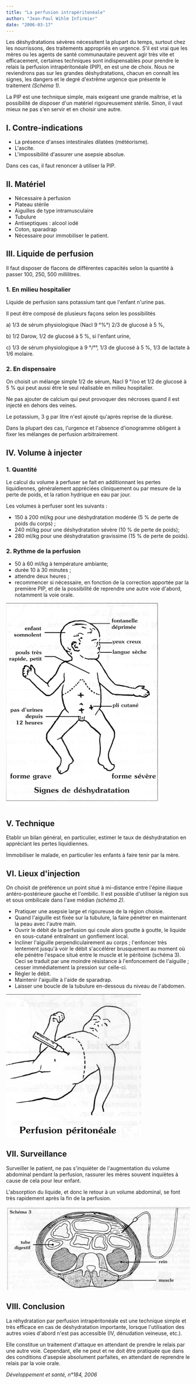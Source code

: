 ```yaml
---
title: "La perfusion intrapéritonéale"
author: "Jean-Paul Wihlm Infirmier"
date: "2006-03-17"
---
```


Les déshydratations sévères nécessitent la plupart du temps, surtout chez les nourrissons, des traitements appropriés en urgence. S'il est vrai que les mères ou les agents de santé communautaire peuvent agir très vite et efficacement, certaines techniques sont indispensables pour prendre le relais la perfusion intrapéritonéale (PIP), en est une de choix.
Nous ne reviendrons pas sur les grandes déshydratations, chacun en connaît les signes, les dangers et le degré d'extrême urgence que présente le traitement _(Schéma 1)._

La PIP est une technique simple, mais exi­geant une grande maîtrise, et la possibilité de disposer d'un matériel rigoureusement stérile. Sinon, il vaut mieux ne pas s'en servir et en choisir une autre.

## **I. Contre-indications**

*   La présence d'anses intestinales dilatées (météorisme).
*   L'ascite.
*   L'impossibilité d'assurer une asepsie absolue.

Dans ces cas, il faut renoncer à utiliser la PIP.

## **II. Matériel**

*   Nécessaire à perfusion
*   Plateau stérile
*   Aiguilles de type intramusculaire
*   Tubulure
*   Antiseptiques : alcool iodé
*   Coton, sparadrap
*   Nécessaire pour immobiliser le patient.

## **III. Liquide de perfusion**

Il faut disposer de flacons de différentes capa­cités selon la quantité à passer 100, 250, 500 millilitres.

### **1. En milieu hospitalier**

Liquide de perfusion sans potassium tant que l'enfant n'urine pas.

Il peut être composé de plusieurs façons selon les possibilités

a) 1/3 de sérum physiologique (Nacl 9 °%°) 2/3 de glucosé à 5 %,

b) 1/2 Darow, 1/2 de glucosé à 5 %, si l'enfant urine,

c) 1/3 de sérum physiologique à 9 °/°°, 1/3 de glucosé à 5 %, 1/3 de lactate à 1/6 molaire.

### **2. En dispensaire**

On choisit un mélange simple 1/2 de sérum, Nacl 9 °/oo et 1/2 de glucosé à 5 % qui peut aussi être le seul réalisable en milieu hospitalier.

Ne pas ajouter de calcium qui peut provoquer des nécroses quand il est injecté en dehors des veines.

Le potassium, 3 g par litre n'est ajouté qu'après reprise de la diurèse.

Dans la plupart des cas, l'urgence et l'absence d'ionogramme obligent à fixer les mélanges de perfusion arbitrairement.

## **IV. Volume à injecter**

### **1. Quantité**

Le calcul du volume à perfuser se fait en addi­tionnant les pertes liquidiennes, généralement appréciées cliniquement ou par mesure de la perte de poids, et la ration hydrique en eau par jour.

Les volumes à perfuser sont les suivants :

*   150 à 200 ml/kg pour une déshydratation modérée (5 % de perte de poids du corps) ;
*   240 ml/kg pour une déshydratation sévère (10 % de perte de poids);
*   280 ml/kg pour une déshydratation gravis­sime (15 % de perte de poids).

### **2. Rythme de la perfusion**

*   50 à 60 ml/kg à température ambiante;
*   durée 10 à 30 minutes ;
*   attendre deux heures ;
*   recommencer si nécessaire, en fonction de la correction apportée par la première PIP, et de la possibilité de reprendre une autre voie d'abord, notamment la voie orale.

![](12020-1.jpg)


## **V. Technique**

Etablir un bilan général, en particulier, estimer le taux de déshydratation en appréciant les pertes liquidiennes.

Immobiliser le malade, en particulier les enfants à faire tenir par la mère.

## VI. Lieux d'injection

On choisit de préférence un point situé à mi-distance entre l'épine iliaque antéro-posté­rieure gauche et l'ombilic. Il est possible d'utili­ser la région sus et sous ombilicale dans l'axe médian _(schéma 2)_.

*   Pratiquer une asepsie large et rigoureuse de la région choisie.
*   Quand l'aiguille est fixée sur la tubulure, la faire pénétrer en maintenant la peau avec l'autre main.
*   Ouvrir le débit de la perfusion qui coule alors goutte à goutte, le liquide en sous-cuta­né entraînant un gonflement local.
*   Incliner l'aiguille perpendiculairement au corps ; l'enfoncer très lentement jusqu'à voir le débit s'accélérer brusquement au moment où elle pénètre l'espace situé entre le muscle et le péritoine (schéma 3). Ceci se traduit par une moindre résistance à l'enfoncement de l'aiguille ; cesser immédiatement la pres­sion sur celle-ci.
*   Régler le débit.
*   Maintenir l'aiguille à l'aide de sparadrap.
*   Laisser une boucle de la tubulure en-dessous du niveau de l'abdomen.

![](12020-3.jpg)


## **VII. Surveillance**

Surveiller le patient, ne pas s'inquiéter de l'aug­mentation du volume abdominal pendant la perfusion, rassurer les mères souvent inquiètes à cause de cela pour leur enfant.

L'absorption du liquide, et donc le retour à un volume abdominal, se font très rapidement après la fin de la perfusion.

![](12020-6.jpg)


## **VIII. Conclusion**

La réhydratation par perfusion intrapérito­néale est une technique simple et très efficace en cas de déshydratation importante, lorsque l'utilisation des autres voies d'abord n'est pas accessible (IV, dénudation veineuse, etc.).

Elle constitue un traitement d'attaque en atten­dant de prendre le relais par une autre voie. Cependant, elle ne peut et ne doit être prati­quée que dans des conditions d'asepsie abso­lument parfaites, en attendant de reprendre le relais par la voie orale.

_Développement et santé, n°184, 2006_